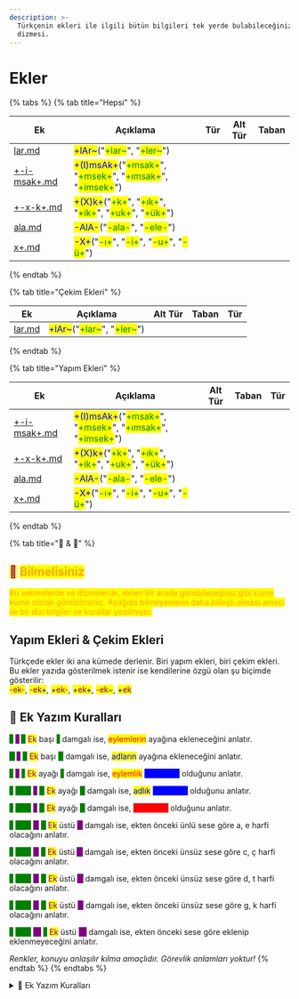 ```yaml
---
description: >-
  Türkçenin ekleri ile ilgili bütün bilgileri tek yerde bulabileceğiniz ekler
  dizmesi.
---
```


# Ekler

{% tabs %}
{% tab title="Hepsi" %}
<table><thead><tr><th>Ek</th><th>Açıklama</th><th data-type="select">Tür</th><th data-type="select" data-multiple>Alt Tür</th><th data-type="select" data-multiple>Taban</th></tr></thead><tbody><tr><td><a data-mention href="cekim-ekleri/lar.md">lar.md</a></td><td><mark style="color:blue;">+lAr~</mark>("<mark style="color:green;">+lar~</mark>", "<mark style="color:green;">+ler~</mark>")</td><td></td><td></td><td></td></tr><tr><td><a data-mention href="yapim-ekleri/+-i-msak+.md">+-i-msak+.md</a></td><td><mark style="color:blue;">+(I)msAk+</mark>("<mark style="color:green;">+msak+</mark>", "<mark style="color:green;">+msek+</mark>", "<mark style="color:green;">+ımsak+</mark>", "<mark style="color:green;">+imsek+</mark>")</td><td></td><td></td><td></td></tr><tr><td><a data-mention href="yapim-ekleri/+-x-k+.md">+-x-k+.md</a></td><td><mark style="color:blue;">+(X)k+</mark>("<mark style="color:green;">+k+</mark>", "<mark style="color:green;">+ık+</mark>", "<mark style="color:green;">+ik+</mark>", "<mark style="color:green;">+uk+</mark>", "<mark style="color:green;">+ük+</mark>")</td><td></td><td></td><td></td></tr><tr><td><a data-mention href="yapim-ekleri/ala.md">ala.md</a></td><td><mark style="color:blue;">-AlA-</mark>("<mark style="color:green;">-ala-</mark>", "<mark style="color:green;">-ele-</mark>")</td><td></td><td></td><td></td></tr><tr><td><a data-mention href="yapim-ekleri/x+.md">x+.md</a></td><td><mark style="color:blue;">-X+</mark>("<mark style="color:green;">-ı+</mark>", "<mark style="color:green;">-i+</mark>", "<mark style="color:green;">-u+</mark>", "<mark style="color:green;">-ü+</mark>")</td><td></td><td></td><td></td></tr></tbody></table>
{% endtab %}

{% tab title="Çekim Ekleri" %}
<table><thead><tr><th>Ek</th><th>Açıklama</th><th data-type="select" data-multiple>Alt Tür</th><th data-type="select" data-multiple>Taban</th><th data-type="select" data-hidden>Tür</th></tr></thead><tbody><tr><td><a data-mention href="cekim-ekleri/lar.md">lar.md</a></td><td><mark style="color:blue;">+lAr~</mark>("<mark style="color:green;">+lar~</mark>", "<mark style="color:green;">+ler~</mark>")</td><td></td><td></td><td></td></tr></tbody></table>
{% endtab %}

{% tab title="Yapım Ekleri" %}
<table><thead><tr><th>Ek</th><th>Açıklama</th><th data-type="select" data-multiple>Alt Tür</th><th data-type="select" data-multiple>Taban</th><th data-type="select" data-hidden>Tür</th></tr></thead><tbody><tr><td><a data-mention href="yapim-ekleri/+-i-msak+.md">+-i-msak+.md</a></td><td><mark style="color:blue;">+(I)msAk+</mark>("<mark style="color:green;">+msak+</mark>", "<mark style="color:green;">+msek+</mark>", "<mark style="color:green;">+ımsak+</mark>", "<mark style="color:green;">+imsek+</mark>")</td><td></td><td></td><td></td></tr><tr><td><a data-mention href="yapim-ekleri/+-x-k+.md">+-x-k+.md</a></td><td><mark style="color:blue;">+(X)k+</mark>("<mark style="color:green;">+k+</mark>", "<mark style="color:green;">+ık+</mark>", "<mark style="color:green;">+ik+</mark>", "<mark style="color:green;">+uk+</mark>", "<mark style="color:green;">+ük+</mark>")</td><td></td><td></td><td></td></tr><tr><td><a data-mention href="yapim-ekleri/ala.md">ala.md</a></td><td><mark style="color:blue;">-AlA-</mark>("<mark style="color:green;">-ala-</mark>", "<mark style="color:green;">-ele-</mark>")</td><td></td><td></td><td></td></tr><tr><td><a data-mention href="yapim-ekleri/x+.md">x+.md</a></td><td><mark style="color:blue;">-X+</mark>("<mark style="color:green;">-ı+</mark>", "<mark style="color:green;">-i+</mark>", "<mark style="color:green;">-u+</mark>", "<mark style="color:green;">-ü+</mark>")</td><td></td><td></td><td></td></tr></tbody></table>
{% endtab %}

{% tab title="🦉 & 📜" %}
## <mark style="color:purple;">🦉</mark> <mark style="color:orange;">Bilmelisiniz</mark>

<mark style="color:orange;">Bu sekmelerde ve dizmelerde, ekleri bir arada görebileceğiniz gibi küme küme olarak görebilirsiniz. Aşağıda bilmeyenlerin daha bilinçli olması amacı ile bir dizi bilgiler ve kurallar yazılmıştır.</mark>

## Yapım Ekleri & Çekim Ekleri

Türkçede ekler iki ana kümede derlenir. Biri yapım ekleri, biri çekim ekleri. Bu ekler yazıda gösterilmek istenir ise kendilerine özgü olan şu biçimde gösterilir: \
<mark style="color:red;">-</mark><mark style="color:purple;">ek</mark><mark style="color:red;">-</mark>, <mark style="color:red;">-</mark><mark style="color:purple;">ek</mark><mark style="color:blue;">+</mark>, <mark style="color:blue;">+</mark><mark style="color:purple;">ek</mark><mark style="color:red;">-</mark>, <mark style="color:blue;">+</mark><mark style="color:purple;">ek</mark><mark style="color:blue;">+</mark>, <mark style="color:blue;"></mark> <mark style="color:red;">-</mark><mark style="color:purple;">ek</mark><mark style="color:green;">\~</mark>, <mark style="color:blue;">+</mark><mark style="color:purple;">ek</mark>

## 📜 Ek Yazım Kuralları

&#x20;<mark style="color:green;background-color:green;"></mark> <mark style="color:green;background-color:green;"></mark><mark style="color:green;background-color:green;">**-**</mark>  <mark style="color:purple;background-color:purple;">\*</mark>  <mark style="color:green;background-color:green;"></mark> <mark style="color:green;background-color:green;"></mark><mark style="color:green;background-color:green;">**\***</mark> <mark style="color:green;background-color:green;"></mark><mark style="color:green;background-color:green;"></mark>  <mark style="color:purple;">Ek</mark> başı <mark style="color:green;background-color:green;"></mark> <mark style="color:green;background-color:green;"></mark><mark style="color:green;background-color:green;">**-**</mark> <mark style="color:green;background-color:green;"></mark><mark style="color:green;background-color:green;"></mark> damgalı ise, <mark style="color:red;">eylemlerin</mark> ayağına ekleneceğini anlatır.&#x20;

&#x20;<mark style="color:green;background-color:green;"></mark> <mark style="color:green;background-color:green;"></mark><mark style="color:green;background-color:green;">**+**</mark>  <mark style="color:purple;background-color:purple;">\*</mark>  <mark style="color:green;background-color:green;"></mark> <mark style="color:green;background-color:green;"></mark><mark style="color:green;background-color:green;">**\***</mark> <mark style="color:green;background-color:green;"></mark><mark style="color:green;background-color:green;"></mark>  <mark style="color:purple;">Ek</mark> başı <mark style="background-color:green;"></mark> <mark style="color:green;background-color:green;">**+**</mark> <mark style="background-color:green;"></mark> damgalı ise, <mark style="color:blue;">adların</mark> ayağına ekleneceğini anlatır.&#x20;

&#x20;<mark style="color:green;background-color:green;">\*</mark>  <mark style="color:purple;background-color:purple;">\*</mark>  <mark style="color:green;background-color:green;"></mark> <mark style="color:green;background-color:green;"></mark><mark style="color:green;background-color:green;">**-**</mark> <mark style="color:green;background-color:green;"></mark><mark style="color:green;background-color:green;"></mark>  <mark style="color:purple;">Ek</mark> ayağı <mark style="color:green;background-color:green;"></mark> <mark style="color:green;background-color:green;"></mark><mark style="color:green;background-color:green;">**-**</mark> <mark style="color:green;background-color:green;"></mark><mark style="color:green;background-color:green;"></mark> damgalı ise, <mark style="color:red;">eylemlik</mark> <mark style="color:blue;background-color:blue;">yapım eki</mark> olduğunu anlatır.&#x20;

&#x20;<mark style="color:green;background-color:green;">\*</mark> <mark style="color:green;background-color:green;"></mark><mark style="color:green;background-color:green;">****</mark>  <mark style="color:purple;background-color:purple;">\*</mark>  <mark style="color:green;background-color:green;"></mark> <mark style="color:green;background-color:green;"></mark><mark style="color:green;background-color:green;">**+**</mark> <mark style="color:green;background-color:green;"></mark><mark style="color:green;background-color:green;"></mark>  <mark style="color:purple;">Ek</mark> ayağı <mark style="background-color:green;"></mark> <mark style="color:green;background-color:green;">**+**</mark> <mark style="background-color:green;"></mark> damgalı ise, <mark style="color:blue;">adlık</mark> <mark style="color:blue;background-color:blue;">yapım eki</mark> olduğunu anlatır.&#x20;

&#x20;<mark style="color:green;background-color:green;">\*</mark> <mark style="color:green;background-color:green;"></mark><mark style="color:green;background-color:green;">****</mark>  <mark style="color:purple;background-color:purple;">\*</mark>  <mark style="color:green;background-color:green;"></mark> <mark style="color:green;background-color:green;"></mark><mark style="color:green;background-color:green;">**\~**</mark> <mark style="color:green;background-color:green;"></mark><mark style="color:green;background-color:green;"></mark>  <mark style="color:purple;">Ek</mark> ayağı <mark style="background-color:green;"></mark> <mark style="color:green;background-color:green;">**\~**</mark> <mark style="background-color:green;"></mark> damgalı ise, <mark style="color:red;background-color:red;">çekim eki</mark> olduğunu anlatır.&#x20;

&#x20;<mark style="color:green;background-color:green;">\*</mark> <mark style="color:green;background-color:green;"></mark><mark style="color:green;background-color:green;">****</mark>  <mark style="color:purple;background-color:purple;">A</mark>  <mark style="color:green;background-color:green;">\*</mark>  <mark style="color:purple;">Ek</mark> üstü <mark style="color:purple;background-color:purple;">A</mark> damgalı ise, ekten önceki ünlü sese göre a, e harfi olacağını anlatır.

&#x20;<mark style="color:green;background-color:green;">\*</mark> <mark style="color:green;background-color:green;"></mark><mark style="color:green;background-color:green;">****</mark>  <mark style="color:purple;background-color:purple;">C</mark>  <mark style="color:green;background-color:green;"></mark> <mark style="color:green;background-color:green;"></mark><mark style="color:green;background-color:green;">**\***</mark> <mark style="color:green;background-color:green;"></mark><mark style="color:green;background-color:green;"></mark>  <mark style="color:purple;">Ek</mark> üstü <mark style="color:purple;background-color:purple;">C</mark> damgalı ise, ekten önceki ünsüz sese göre c, ç harfi olacağını anlatır.

&#x20;<mark style="color:green;background-color:green;">\*</mark> <mark style="color:green;background-color:green;"></mark><mark style="color:green;background-color:green;">****</mark>  <mark style="color:purple;background-color:purple;">D</mark>  <mark style="color:green;background-color:green;">\*</mark>  <mark style="color:purple;">Ek</mark> üstü <mark style="color:purple;background-color:purple;">D</mark> damgalı ise, ekten önceki ünsüz sese göre d, t harfi olacağını anlatır.

&#x20;<mark style="color:green;background-color:green;">\*</mark> <mark style="color:green;background-color:green;"></mark><mark style="color:green;background-color:green;">****</mark>  <mark style="color:purple;background-color:purple;">G</mark>  <mark style="color:green;background-color:green;">\*</mark>  <mark style="color:purple;">Ek</mark> üstü <mark style="color:purple;background-color:purple;">G</mark> damgalı ise, ekten önceki ünsüz sese göre g, k harfi olacağını anlatır.

&#x20;<mark style="color:green;background-color:green;">\*</mark> <mark style="color:green;background-color:green;"></mark><mark style="color:green;background-color:green;">****</mark>  <mark style="color:purple;background-color:purple;">( )</mark>  <mark style="color:green;background-color:green;">\*</mark>  <mark style="color:purple;">Ek</mark> üstü <mark style="color:purple;background-color:purple;">( )</mark> damgalı ise, ekten önceki sese göre eklenip eklenmeyeceğini anlatır.

_Renkler, konuyu anlaşılır kılma amaçlıdır. Görevlik anlamları yoktur!_
{% endtab %}
{% endtabs %}

<details>

<summary>📜 Ek Yazım Kuralları</summary>

&#x20;<mark style="color:green;background-color:green;"></mark> <mark style="color:green;background-color:green;"></mark><mark style="color:green;background-color:green;">**-**</mark>  <mark style="color:purple;background-color:purple;">\*</mark>  <mark style="color:green;background-color:green;"></mark> <mark style="color:green;background-color:green;"></mark><mark style="color:green;background-color:green;">**\***</mark> <mark style="color:green;background-color:green;"></mark><mark style="color:green;background-color:green;"></mark>  <mark style="color:purple;">Ek</mark> başı <mark style="color:green;background-color:green;"></mark> <mark style="color:green;background-color:green;"></mark><mark style="color:green;background-color:green;">**-**</mark> <mark style="color:green;background-color:green;"></mark><mark style="color:green;background-color:green;"></mark> damgalı ise, <mark style="color:red;">eylemlerin</mark> ayağına ekleneceğini anlatır.&#x20;

&#x20;<mark style="color:green;background-color:green;"></mark> <mark style="color:green;background-color:green;"></mark><mark style="color:green;background-color:green;">**+**</mark>  <mark style="color:purple;background-color:purple;">\*</mark>  <mark style="color:green;background-color:green;"></mark> <mark style="color:green;background-color:green;"></mark><mark style="color:green;background-color:green;">**\***</mark> <mark style="color:green;background-color:green;"></mark><mark style="color:green;background-color:green;"></mark>  <mark style="color:purple;">Ek</mark> başı <mark style="background-color:green;"></mark> <mark style="color:green;background-color:green;">**+**</mark> <mark style="background-color:green;"></mark> damgalı ise, <mark style="color:blue;">adların</mark> ayağına ekleneceğini anlatır.&#x20;

&#x20;<mark style="color:green;background-color:green;">\*</mark>  <mark style="color:purple;background-color:purple;">\*</mark>  <mark style="color:green;background-color:green;"></mark> <mark style="color:green;background-color:green;"></mark><mark style="color:green;background-color:green;">**-**</mark> <mark style="color:green;background-color:green;"></mark><mark style="color:green;background-color:green;"></mark>  <mark style="color:purple;">Ek</mark> ayağı <mark style="color:green;background-color:green;"></mark> <mark style="color:green;background-color:green;"></mark><mark style="color:green;background-color:green;">**-**</mark> <mark style="color:green;background-color:green;"></mark><mark style="color:green;background-color:green;"></mark> damgalı ise, <mark style="color:red;">eylemlik</mark> <mark style="color:blue;background-color:blue;">yapım eki</mark> olduğunu anlatır.&#x20;

&#x20;<mark style="color:green;background-color:green;">\*</mark> <mark style="color:green;background-color:green;"></mark><mark style="color:green;background-color:green;">****</mark>  <mark style="color:purple;background-color:purple;">\*</mark>  <mark style="color:green;background-color:green;"></mark> <mark style="color:green;background-color:green;"></mark><mark style="color:green;background-color:green;">**+**</mark> <mark style="color:green;background-color:green;"></mark><mark style="color:green;background-color:green;"></mark>  <mark style="color:purple;">Ek</mark> ayağı <mark style="background-color:green;"></mark> <mark style="color:green;background-color:green;">**+**</mark> <mark style="background-color:green;"></mark> damgalı ise, <mark style="color:blue;">adlık</mark> <mark style="color:blue;background-color:blue;">yapım eki</mark> olduğunu anlatır.&#x20;

&#x20;<mark style="color:green;background-color:green;">\*</mark> <mark style="color:green;background-color:green;"></mark><mark style="color:green;background-color:green;">****</mark>  <mark style="color:purple;background-color:purple;">\*</mark>  <mark style="color:green;background-color:green;"></mark> <mark style="color:green;background-color:green;"></mark><mark style="color:green;background-color:green;">**\~**</mark> <mark style="color:green;background-color:green;"></mark><mark style="color:green;background-color:green;"></mark>  <mark style="color:purple;">Ek</mark> ayağı <mark style="background-color:green;"></mark> <mark style="color:green;background-color:green;">**\~**</mark> <mark style="background-color:green;"></mark> damgalı ise, <mark style="color:red;background-color:red;">çekim eki</mark> olduğunu anlatır.&#x20;

&#x20;<mark style="color:green;background-color:green;">\*</mark> <mark style="color:green;background-color:green;"></mark><mark style="color:green;background-color:green;">****</mark>  <mark style="color:purple;background-color:purple;">A</mark>  <mark style="color:green;background-color:green;">\*</mark>  <mark style="color:purple;">Ek</mark> üstü <mark style="color:purple;background-color:purple;">A</mark> damgalı ise, ekten önceki ünlü sese göre a, e harfi olacağını anlatır.

&#x20;<mark style="color:green;background-color:green;">\*</mark> <mark style="color:green;background-color:green;"></mark><mark style="color:green;background-color:green;">****</mark>  <mark style="color:purple;background-color:purple;">C</mark>  <mark style="color:green;background-color:green;"></mark> <mark style="color:green;background-color:green;"></mark><mark style="color:green;background-color:green;">**\***</mark> <mark style="color:green;background-color:green;"></mark><mark style="color:green;background-color:green;"></mark>  <mark style="color:purple;">Ek</mark> üstü <mark style="color:purple;background-color:purple;">C</mark> damgalı ise, ekten önceki ünsüz sese göre c, ç harfi olacağını anlatır.

&#x20;<mark style="color:green;background-color:green;">\*</mark> <mark style="color:green;background-color:green;"></mark><mark style="color:green;background-color:green;">****</mark>  <mark style="color:purple;background-color:purple;">D</mark>  <mark style="color:green;background-color:green;">\*</mark>  <mark style="color:purple;">Ek</mark> üstü <mark style="color:purple;background-color:purple;">D</mark> damgalı ise, ekten önceki ünsüz sese göre d, t harfi olacağını anlatır.

&#x20;<mark style="color:green;background-color:green;">\*</mark> <mark style="color:green;background-color:green;"></mark><mark style="color:green;background-color:green;">****</mark>  <mark style="color:purple;background-color:purple;">G</mark>  <mark style="color:green;background-color:green;">\*</mark>  <mark style="color:purple;">Ek</mark> üstü <mark style="color:purple;background-color:purple;">G</mark> damgalı ise, ekten önceki ünsüz sese göre g, k harfi olacağını anlatır.

&#x20;<mark style="color:green;background-color:green;">\*</mark> <mark style="color:green;background-color:green;"></mark><mark style="color:green;background-color:green;">****</mark>  <mark style="color:purple;background-color:purple;">( )</mark>  <mark style="color:green;background-color:green;">\*</mark>  <mark style="color:purple;">Ek</mark> üstü <mark style="color:purple;background-color:purple;">( )</mark> damgalı ise, ekten önceki sese göre eklenip eklenmeyeceğini anlatır.

_Renkler, konuyu anlaşılır kılma amaçlıdır. Görevlik anlamları yoktur!_

</details>
